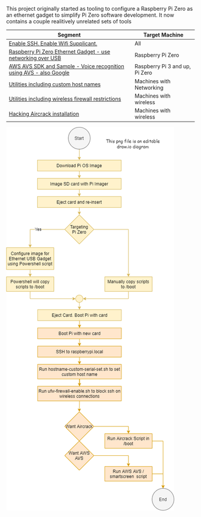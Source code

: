 This project originally started as tooling to configure a Raspberry Pi Zero as an ethernet gadget to simplify Pi Zero software development.
It now contains a couple realitively unrelated sets of tools

| Segment | Target Machine |
| -- | -- |
| [Enable SSH.  Enable Wifi Supplicant. ](./README.Provision-and-EtherGadget.md) | All |
| [Raspberry Pi Zero Ethernet Gadget - use networking over USB](./README.Provision-and-EtherGadget.md) | Raspberry Pi Zero |
| [AWS AVS SDK and Sample - Voice recognition using AVS - also Google](./README.AVS.md) | Raspberry Pi 3 and up, Pi Zero |
| [Utilities including custom host names](./README-Utility-Scripts.md) | Machines with Networking |
| [Utilities including wireless firewall restrictions](./README-Utility-Scripts.md) | Machines with wireless |
| [Hacking Aircrack installation](./README-Utility-Scripts.md) | Machines with wireless |

![Script Flow](./images/Script-Flow.png)